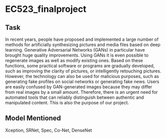 # EC523_finalproject
 
## Task
In recent years, people have proposed and implemented a large number of methods for artificially synthesizing pictures and media files based on deep learning. Generative Adversarial Networks (GANs) in particular have brought huge quality improvements. Using GANs it is even possible to regenerate images as well as modify existing ones. Based on these functions, some practical software or programs are gradually developed, such as improving the clarity of pictures, or intelligently retouching pictures. However, the technology can also be used for malicious purposes, such as generating fake profiles on social networks or generating fake news. Users are easily confused by GAN-generated images because they may differ from real images by a small amount. Therefore, there is an urgent need for automated tools that can reliably distinguish between authentic and manipulated content. This is also the purpose of our project. 

## Model Mentioned
Xception, SRNet, Spec, Co-Net, DenseNet
